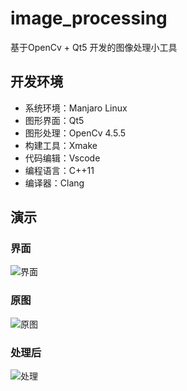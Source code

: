 # image_processing
基于OpenCv + Qt5 开发的图像处理小工具
## 开发环境
+ 系统环境：Manjaro Linux
+ 图形界面：Qt5
+ 图形处理：OpenCv 4.5.5
+ 构建工具：Xmake
+ 代码编辑：Vscode
+ 编程语言：C++11
+ 编译器：Clang
## 演示
### 界面
![界面](https://github.com/ChestnutYueyue/image_processing/blob/master/Image/1.png?raw=true)
### 原图
![原图](https://github.com/ChestnutYueyue/image_processing/blob/master/Image/2.jpeg?raw=true)
### 处理后
![处理](https://github.com/ChestnutYueyue/image_processing/blob/master/Image/3.jpeg?raw=true)